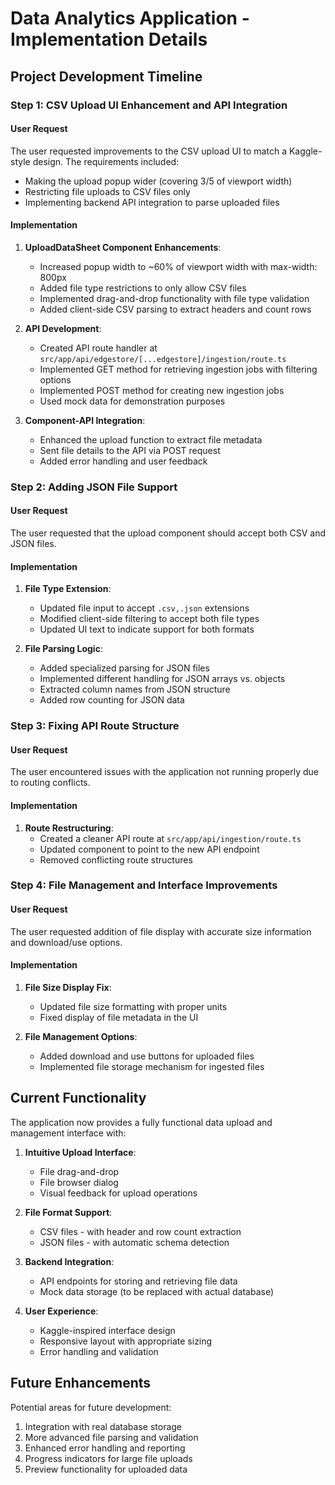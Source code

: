 # Data Analytics Application - Implementation Details

## Project Development Timeline

### Step 1: CSV Upload UI Enhancement and API Integration

#### User Request
The user requested improvements to the CSV upload UI to match a Kaggle-style design. The requirements included:
- Making the upload popup wider (covering 3/5 of viewport width)
- Restricting file uploads to CSV files only
- Implementing backend API integration to parse uploaded files

#### Implementation
1. **UploadDataSheet Component Enhancements**:
   - Increased popup width to ~60% of viewport width with max-width: 800px
   - Added file type restrictions to only allow CSV files
   - Implemented drag-and-drop functionality with file type validation
   - Added client-side CSV parsing to extract headers and count rows

2. **API Development**:
   - Created API route handler at `src/app/api/edgestore/[...edgestore]/ingestion/route.ts`
   - Implemented GET method for retrieving ingestion jobs with filtering options
   - Implemented POST method for creating new ingestion jobs
   - Used mock data for demonstration purposes

3. **Component-API Integration**:
   - Enhanced the upload function to extract file metadata
   - Sent file details to the API via POST request
   - Added error handling and user feedback

### Step 2: Adding JSON File Support

#### User Request
The user requested that the upload component should accept both CSV and JSON files.

#### Implementation
1. **File Type Extension**:
   - Updated file input to accept `.csv,.json` extensions
   - Modified client-side filtering to accept both file types
   - Updated UI text to indicate support for both formats

2. **File Parsing Logic**:
   - Added specialized parsing for JSON files
   - Implemented different handling for JSON arrays vs. objects
   - Extracted column names from JSON structure
   - Added row counting for JSON data

### Step 3: Fixing API Route Structure

#### User Request
The user encountered issues with the application not running properly due to routing conflicts.

#### Implementation
1. **Route Restructuring**:
   - Created a cleaner API route at `src/app/api/ingestion/route.ts`
   - Updated component to point to the new API endpoint
   - Removed conflicting route structures

### Step 4: File Management and Interface Improvements

#### User Request
The user requested addition of file display with accurate size information and download/use options.

#### Implementation
1. **File Size Display Fix**:
   - Updated file size formatting with proper units
   - Fixed display of file metadata in the UI

2. **File Management Options**:
   - Added download and use buttons for uploaded files
   - Implemented file storage mechanism for ingested files

## Current Functionality

The application now provides a fully functional data upload and management interface with:

1. **Intuitive Upload Interface**:
   - File drag-and-drop
   - File browser dialog
   - Visual feedback for upload operations
   
2. **File Format Support**:
   - CSV files - with header and row count extraction
   - JSON files - with automatic schema detection
   
3. **Backend Integration**:
   - API endpoints for storing and retrieving file data
   - Mock data storage (to be replaced with actual database)
   
4. **User Experience**:
   - Kaggle-inspired interface design
   - Responsive layout with appropriate sizing
   - Error handling and validation

## Future Enhancements

Potential areas for future development:

1. Integration with real database storage
2. More advanced file parsing and validation
3. Enhanced error handling and reporting
4. Progress indicators for large file uploads
5. Preview functionality for uploaded data
